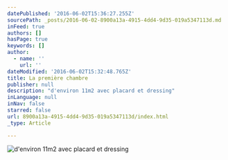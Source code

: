 ```yaml
---
datePublished: '2016-06-02T15:36:27.255Z'
sourcePath: _posts/2016-06-02-8900a13a-4915-4dd4-9d35-019a5347113d.md
inFeed: true
authors: []
hasPage: true
keywords: []
author:
  - name: ''
    url: ''
dateModified: '2016-06-02T15:32:48.765Z'
title: La première chambre
publisher: null
description: "d'environ 11m2 avec placard et dressing"
inLanguage: null
inNav: false
starred: false
url: 8900a13a-4915-4dd4-9d35-019a5347113d/index.html
_type: Article

---
```

![d'environ 11m2 avec placard et dressing](https://s3-us-west-2.amazonaws.com/the-grid-img/p/e9f2037d79784f8565c84ed2ba3ca4d5e4a488c7.jpg)